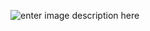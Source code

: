 ![enter image description here](https://github-readme-stats.vercel.app/api?username=alaamekki&&show_icons=true&title_color=ffffff&icon_color=whitef&text_color=daf7dc&bg_color=191919)





